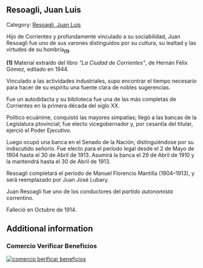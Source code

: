 ## Resoagli, Juan Luis

Category: [Resoagli, Juan Luis](http://descubrircorrientes.com.ar/2012/index.php/2223-biografias/r-s-t-u-v-x-y-z/resoagli-juan-luis)

Hijo de Corrientes y profundamente vinculado a su sociabilidad, Juan Resoagli fue uno de sus varones distinguidos por su cultura, su lealtad y las virtudes de su hombría<sub><strong>(1)</strong></sub>.

**(1)** Material extraído del libro _"La Ciudad de Corrientes"_, de Hernán Félix Gómez, editado en 1944.

Vinculado a las actividades industriales, supo encontrar el tiempo necesario para hacer de su espíritu una fuente clara de nobles sugerencias.

Fue un autodidacta y su biblioteca fue una de las más completas de Corrientes en la primera década del siglo XX.

Político ecuánime, conquistó las mayores simpatías; llegó a las bancas de la Legislatura ptovincial; fue electo vicegobernador y, por cesantía del titular, ejerció el Poder Ejecutivo.

Luego ocupó una banca en el Senado de la Nación, distinguiéndose por su indiscutido señorío. Fue electo para el período legal desde el 2 de Mayo de 1904 hasta el 30 de Abril de 1913. Asumirá la banca el 29 de Abril de 1910 y la mantendrá hasta el 30 de Abril de 1913.

Resoagli completará el período de Manuel Florencio Mantilla (1904–1913), y será reemplazado por Juan José Lubary.

Juan Resoagli fue uno de los conductores del _partido autonomista_ correntino.

Falleció en Octubre de 1914.

## Additional information

### Comercio Verificar Beneficios

[![comercio berificar beneficios](http://descubrircorrientes.com.ar/2012/index.php/2223-biografias/r-s-t-u-v-x-y-z/images/botones_beneficios/comercio_berificar_beneficios.png)](http://descubrircomercio.zapto.org/)